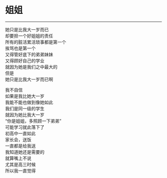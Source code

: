 # 姐姐
***
她只是比我大一岁而已  
却要担一个好姐姐的责任  
所有的脏活累活琐事都是第一个  
挨骂也是第一个  
又得管好底下的弟弟妹妹  
又得顾好自己的学业  
就因为她是我们之中最大的  
但是  
她只是比我大一岁而已啊  

我不自信  
如果是我比她大一岁  
我能不能也做到像她如此  
我们是同一级的学生  
就因为她比我大一岁  
“你是姐姐，多照顾一下弟弟”   
可能学习就此落下了  
初高中一直如此  
家长会，送饭  
一直都是给我送  
我知道她还是需要的  
就算嘴上不说  
尤其是高三时候  
所以我一直觉得  


